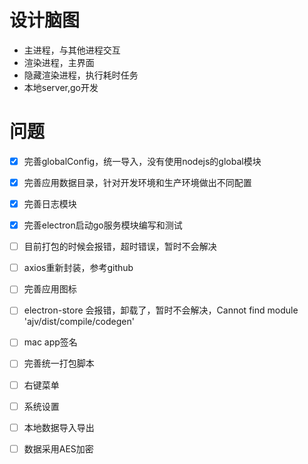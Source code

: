 # 设计脑图
- 主进程，与其他进程交互
- 渲染进程，主界面
- 隐藏渲染进程，执行耗时任务
- 本地server,go开发


# 问题
- [x] 完善globalConfig，统一导入，没有使用nodejs的global模块
- [x] 完善应用数据目录，针对开发环境和生产环境做出不同配置
- [x] 完善日志模块
- [x] 完善electron启动go服务模块编写和测试
- [ ] 目前打包的时候会报错，超时错误，暂时不会解决
- [ ] axios重新封装，参考github
- [ ] 完善应用图标
- [ ] electron-store 会报错，卸载了，暂时不会解决，Cannot find module 'ajv/dist/compile/codegen'
- [ ] mac app签名
- [ ] 完善统一打包脚本


- [ ] 右键菜单
- [ ] 系统设置
- [ ] 本地数据导入导出
- [ ] 数据采用AES加密
